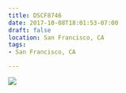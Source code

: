 ```yaml
---
title: DSCF8746
date: 2017-10-08T18:01:53-07:00
draft: false
location: San Francisco, CA
tags:
- San Francisco, CA

---
```

![](https://d17enza3bfujl8.cloudfront.net/DSCF8746.jpg)
